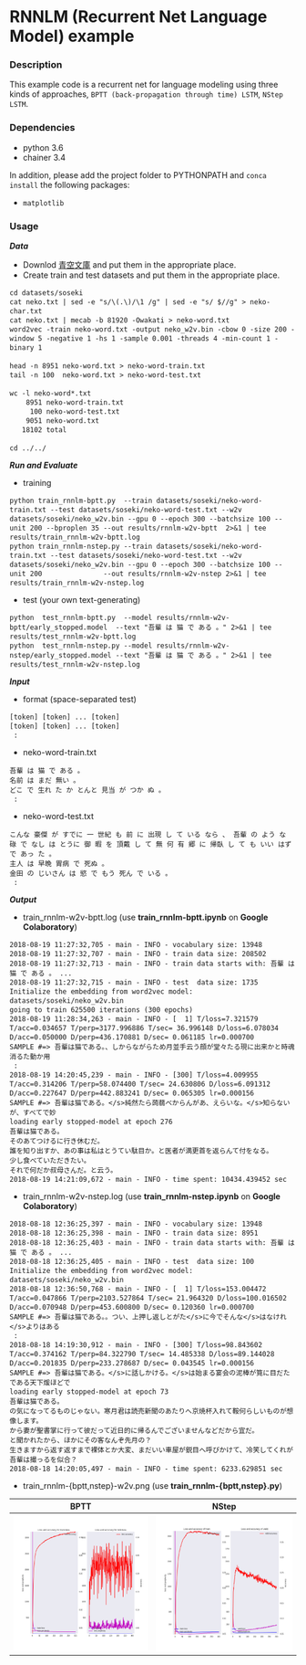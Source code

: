 # RNNLM (Recurrent Net Language Model) example

### Description

This example code is a recurrent net for language modeling using three kinds of approaches, `BPTT (back-propagation through time) LSTM`, `NStep LSTM`.

### Dependencies
- python 3.6
- chainer 3.4

In addition, please add the project folder to PYTHONPATH and `conca install` the following packages:
- `matplotlib`

### Usage ###

***Data***

  - Downlod [青空文庫](https://www.aozora.gr.jp/cards/000148/card789.html) and put them in the appropriate place.
  - Create train and test datasets and put them in the appropriate place.

```
cd datasets/soseki
cat neko.txt | sed -e "s/\(.\)/\1 /g" | sed -e "s/ $//g" > neko-char.txt
cat neko.txt | mecab -b 81920 -Owakati > neko-word.txt
word2vec -train neko-word.txt -output neko_w2v.bin -cbow 0 -size 200 -window 5 -negative 1 -hs 1 -sample 0.001 -threads 4 -min-count 1 -binary 1

head -n 8951 neko-word.txt > neko-word-train.txt
tail -n 100  neko-word.txt > neko-word-test.txt

wc -l neko-word*.txt
    8951 neko-word-train.txt
     100 neko-word-test.txt
    9051 neko-word.txt
   18102 total

cd ../../
```

***Run and Evaluate***
- training

```
python train_rnnlm-bptt.py  --train datasets/soseki/neko-word-train.txt --test datasets/soseki/neko-word-test.txt --w2v datasets/soseki/neko_w2v.bin --gpu 0 --epoch 300 --batchsize 100 --unit 200 --bproplen 35 --out results/rnnlm-w2v-bptt  2>&1 | tee results/train_rnnlm-w2v-bptt.log
python train_rnnlm-nstep.py --train datasets/soseki/neko-word-train.txt --test datasets/soseki/neko-word-test.txt --w2v datasets/soseki/neko_w2v.bin --gpu 0 --epoch 300 --batchsize 100 --unit 200               --out results/rnnlm-w2v-nstep 2>&1 | tee results/train_rnnlm-w2v-nstep.log 
```

- test (your own text-generating)
```
python  test_rnnlm-bptt.py  --model results/rnnlm-w2v-bptt/early_stopped.model  --text "吾輩 は 猫 で ある 。" 2>&1 | tee results/test_rnnlm-w2v-bptt.log 
python  test_rnnlm-nstep.py --model results/rnnlm-w2v-nstep/early_stopped.model --text "吾輩 は 猫 で ある 。" 2>&1 | tee results/test_rnnlm-w2v-nstep.log
```

***Input***

- format (space-separated test)
```
[token] [token] ... [token]
[token] [token] ... [token]
 :
```

- neko-word-train.txt
```
吾輩 は 猫 で ある 。
名前 は まだ 無い 。
どこ で 生れ た か とんと 見当 が つか ぬ 。
 :
```

- neko-word-test.txt
```
こんな 豪傑 が すでに 一 世紀 も 前 に 出現 し て いる なら 、 吾輩 の よう な
碌 で なし は とうに 御 暇 を 頂戴 し て 無 何 有 郷 に 帰臥 し て も いい はず で あっ た 。
主人 は 早晩 胃病 で 死ぬ 。
金田 の じいさん は 慾 で もう 死ん で いる 。
 :
```

***Output***

- train_rnnlm-w2v-bptt.log (use **train_rnnlm-bptt.ipynb** on **Google Colaboratory**)
```
2018-08-19 11:27:32,705 - main - INFO - vocabulary size: 13948
2018-08-19 11:27:32,707 - main - INFO - train data size: 208502
2018-08-19 11:27:32,713 - main - INFO - train data starts with: 吾輩 は 猫 で ある 。 ...
2018-08-19 11:27:32,715 - main - INFO - test  data size: 1735
Initialize the embedding from word2vec model: datasets/soseki/neko_w2v.bin
going to train 625500 iterations (300 epochs)
2018-08-19 11:28:34,263 - main - INFO - [  1] T/loss=7.321579 T/acc=0.034657 T/perp=3177.996886 T/sec= 36.996148 D/loss=6.078034 D/acc=0.050000 D/perp=436.170881 D/sec= 0.061185 lr=0.000700
SAMPLE #=> 吾輩は猫である。、しからながらため月並手云う顔が堂々たる現に出来かと時魂消るた動か用
 :
2018-08-19 14:20:45,239 - main - INFO - [300] T/loss=4.009955 T/acc=0.314206 T/perp=58.074400 T/sec= 24.630806 D/loss=6.091312 D/acc=0.227647 D/perp=442.883241 D/sec= 0.065305 lr=0.000156
SAMPLE #=> 吾輩は猫である。</s>純然たら蒟蒻べからんがあ、えらいな。</s>知らないが、すべてで妙
loading early stopped-model at epoch 276
吾輩は猫である。
そのあてつけるに行き休むだ。
誰を知り出すか、あの事は私はとうてい駄目か。と医者が満更首を返らんて付をなる。
少し食べていただきたい。
それで何だか叔母さんだ。と云う。
2018-08-19 14:21:09,672 - main - INFO - time spent: 10434.439452 sec
```

- train_rnnlm-w2v-nstep.log (use **train_rnnlm-nstep.ipynb** on **Google Colaboratory**)
```
2018-08-18 12:36:25,397 - main - INFO - vocabulary size: 13948
2018-08-18 12:36:25,398 - main - INFO - train data size: 8951
2018-08-18 12:36:25,403 - main - INFO - train data starts with: 吾輩 は 猫 で ある 。 ...
2018-08-18 12:36:25,405 - main - INFO - test  data size: 100
Initialize the embedding from word2vec model: datasets/soseki/neko_w2v.bin
2018-08-18 12:36:50,768 - main - INFO - [  1] T/loss=153.004472 T/acc=0.047866 T/perp=2103.527864 T/sec= 21.964320 D/loss=100.016502 D/acc=0.070948 D/perp=453.600800 D/sec= 0.120360 lr=0.000700
SAMPLE #=> 吾輩は猫である。。つい、上押し返しとがた</s>に今でそんな</s>はなけれ</s>よりはある
 :
2018-08-18 14:19:30,912 - main - INFO - [300] T/loss=98.843602 T/acc=0.374162 T/perp=84.322790 T/sec= 14.485338 D/loss=89.144028 D/acc=0.201835 D/perp=233.278687 D/sec= 0.043545 lr=0.000156
SAMPLE #=> 吾輩は猫である。</s>に話しかける。</s>は始まる宴会の泥棒が筧に目だたである天下煖ほどで
loading early stopped-model at epoch 73
吾輩は猫である。
の気になってるものじゃない。寒月君は読売新聞のあたりへ京焼杯入れて鞍何らしいものが想像します。
から妻が聖書掌に行って彼だって近日的に帰るんでございませんなどだから宜だ。
と聞かれたから、ほかにその客なんぞ先月の？
生きますから返す返すまで裸体とか大変、まだいい車屋が鋭目へ呼びかけて、冷笑してくれが吾輩は撮っるを似合？
2018-08-18 14:20:05,497 - main - INFO - time spent: 6233.629851 sec
```

- train_rnnlm-{bptt,nstep}-w2v.png (use **train_rnnlm-{bptt,nstep}.py**)

|BPTT|NStep|
|---|---|
|![BPTT](results/train_rnnlm-w2v-bptt.png "BPTT")|![NStep](results/train_rnnlm-w2v-nstep.png "NStep")|
